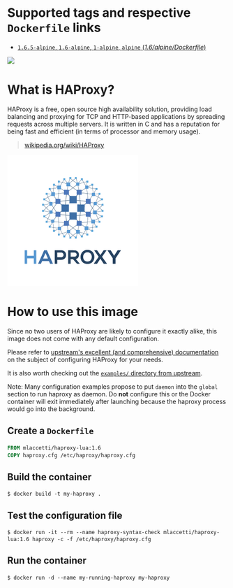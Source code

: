 # Supported tags and respective `Dockerfile` links

-	[`1.6.5-alpine`, `1.6-alpine`, `1-alpine`, `alpine` (*1.6/alpine/Dockerfile*)](https://github.com/mlaccetti/haproxy-lua/blob/master/Dockerfile)

[![](https://imagelayers.io/badge/mlaccetti/haproxy-lua:latest.svg)](https://imagelayers.io/?images=mlaccetti/haproxy-lua:latest)

# What is HAProxy?

HAProxy is a free, open source high availability solution, providing load balancing and proxying for TCP and HTTP-based applications by spreading requests across multiple servers. It is written in C and has a reputation for being fast and efficient (in terms of processor and memory usage).

> [wikipedia.org/wiki/HAProxy](https://en.wikipedia.org/wiki/HAProxy)

![logo](https://raw.githubusercontent.com/docker-library/docs/566c944ca5eb9d1947c8a2e8821f8de2b0fc144c/haproxy/logo.png)

# How to use this image

Since no two users of HAProxy are likely to configure it exactly alike, this image does not come with any default configuration.

Please refer to [upstream's excellent (and comprehensive) documentation](https://cbonte.github.io/haproxy-dconv/) on the subject of configuring HAProxy for your needs.

It is also worth checking out the [`examples/` directory from upstream](http://www.haproxy.org/git?p=haproxy-1.5.git;a=tree;f=examples).

Note: Many configuration examples propose to put `daemon` into the `global` section to run haproxy as daemon. Do **not** configure this or the Docker container will exit immediately after launching because the haproxy process would go into the background.

## Create a `Dockerfile`

```dockerfile
FROM mlaccetti/haproxy-lua:1.6
COPY haproxy.cfg /etc/haproxy/haproxy.cfg
```

## Build the container

```console
$ docker build -t my-haproxy .
```

## Test the configuration file

```console
$ docker run -it --rm --name haproxy-syntax-check mlaccetti/haproxy-lua:1.6 haproxy -c -f /etc/haproxy/haproxy.cfg
```

## Run the container

```console
$ docker run -d --name my-running-haproxy my-haproxy
```
